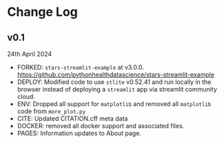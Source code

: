 # Change Log

## v0.1

24th April 2024

* FORKED: `stars-streamlit-example` at v3.0.0. https://github.com/pythonhealthdatascience/stars-streamlit-example 
* DEPLOY: Modified code to use `stlite` v0.52.41 and run locally in the browser instead of deploying a `streamlit` app via streamlit community cloud.
* ENV: Dropped all support for `matplotlib` and removed all `matplotlib` code from `more_plot.py`
* CITE: Updated CITATION.cff meta data 
* DOCKER: removed all docker support and associated files.
* PAGES: Information updates to About page.


